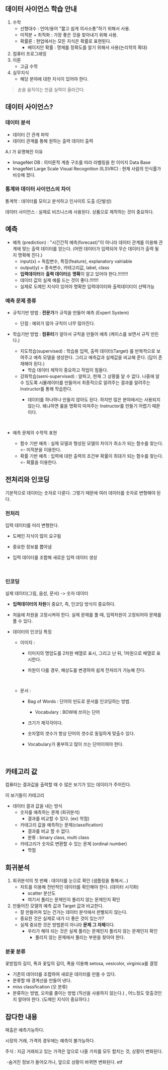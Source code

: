 ## 데이터 사이언스 학습 안내 

1. 수학
   - 선형대수 : 언어/용어 "짧고 쉽게 의사소통"하기 위해서 사용.
   - 미적분 + 최적화 : 가장 좋은 것을 찾아내기 위해 사용.
   - 확률론 : 현업에서는 모든 지식은 확률로 표현된다.
     - 베이지안 확률 : 명제를 정확도를 알기 위해서 사용(논리학의 확대)
2. 컴퓨터 프로그래밍
3. 이론
   - 고급 수학
4. 실무지식
   - 해당 분야에 대한 지식이 있어야 한다.



> 손을 움직이는 만큼 실력이 올라간다.



## 데이터 사이언스?

### 데이터 분석

- 데이터 간 관계 파악
- 데이터 관계를 통해 원하는 출력 데이터 출력




A.I 가 유명해진 이유

- ImageNet DB : 의미론적 계층 구조를 따라 라벨링을 한 이미지 Data Base
- ImageNet Large Scale Visual Recognition (ILSVRC)  : 현재 사람의 인식률가 비슷해 졌다.




### 통계와 데이터 사이언스의 차이 

통계학 : 데이터를 모이고 분석하고 인사이트 도출 (단발성)

데이터 사이언스 : 실제로 비즈니스에 사용된다. 상품으로 제작하는 것이 중요하다.



## 예측

- 예측 (prediction) : "시간간적 예측(forecast)"이 아니라 데이터 관계를 이용해 관계에 맞는 출력 데이터를 얻는다. (어떤 데이터가 입력되어 무슨 데이터가 출력 될 지 명확해 진다.)
  - input(x) = 독립변수, 특징(feature), explanatory valriable
  - output(y) = 종속변수,  카테고리값, label, class
  - **입력데이터**와 **출력 데이터**를 **명확**히 알고 있어야 한다.!!!!!!!!
  - 데이터 값의 실제 예를 드는 것이 좋다.!!!!!!!
  - 실제로 도메인 지식이 있어야 명확한 입력데이터와 출력데이터이 선택가능


###  예측 문제 종류

- 규칙기반 방법 : **전문가**가 규칙을 만들어 예측 (Expert System)
  - 단점 : 예외가 많아 규칙이 너무 많아진다.
- 학습기반 방법 :  **컴퓨터**가 알아서 규칙을 만들어 예측 (케이스를 보면서 규칙 만든다.)
  - 지도학습(supervised) : 학습용 입력, 출력 데이터(Target) 를 반복적으로 보여주고 예측 모델을 생성한다. 그리고 예측값과 실제값을 비교해 준다. (답이 존재해야 된다.)
    - 학습 데이터 제작이 중요하고 작업이 힘들다. 
  - 강화학습(semi-supervised) : 알파고, 현재 그 상황를 알 수 없다. 나중에 알 수 있도록 시뮬레이터를 만들어서 최종적으로 알려주는 결과를 알려주는Instructor를 통해 학습한다. 
    - 데이터를 하나하나 만들지 않아도 된다. 하지만 많은 분야에서는 사용되지 않는다. 왜냐하면 룰을 명확히 따져주는 Instructor를 만들기 어렵기 때문이다.

      ​



- 예측 문제의 수학적 표현

  - 함수 기반 예측 : 실제 모델과 형성된 모델의 차이가 최소가 되는 함수를 찾는다. <- 미적분을 이용한다. 
  - 확률 기반 예측 : 입력에 대한 출력의 조건부 확률이 최대가 되는 함수를 찾는다. <- 확률을 이용한다.




## 전처리와 인코딩

기본적으로 데이터는 숫자로 다룬다. 그렇기 때문에 여러 데이터를 숫자로 변형해야 된다.

### 전처리

입력 데이터를 미리 변형한다.

- 도메인 지식이 많이 요구됨

- 중요한 정보를 뽑아냄

- 입력 데이터를 조합해 새로운 입력 데이터 생성

  ​

### 인코딩

실제 데이터(그림, 음성, 문서) -> 숫자 데이터



- **입력데이터의 차원**이 중요!!, 즉, 인코딩 방식이 중요하다.
- 처음에 차원을 고정시켜야 한다. 실제 문제를 풀 때, 입력차원이 고정되어야 문제를 풀 수 있다. 



- 데이터의 인코딩 특징

  - 이미지 : 

    - 이미지의 명암도를 2차원 배열로 표시, 그리고 난 뒤, 1차원으로 배열로 표시한다.

    - 차원이 다를 경우, 해상도를 변경하여 쉽게 전처리가 가능해 진다.

      ​

  - 문서 : 

    - Bag of Words : 단어의 빈도로 문서를 인코딩하는 방법.
      - Vocabulary : BOW에 쓰이는 단어

    - 크기가 제각각이다. 

    - 숫자열의 갯수가 항상 단어의 갯수로 동일하게 맞출수 있다.

    - Vocabulary가 풍부하고 많이 쓰는 단어이여야 한다.

      ​



## 카테고리 값

컴퓨터는 결과값을 출력할 때 수 많은 보기가 있는 데이터가 주어진다.

이 보기들이 카테고리



- 데이터 결과 값을 내는 방식
  - 숫자를 예측하는 문제 (회귀분석)
    - 결과를 비교할 수 있다. (ex) 학점)
  - 카테고리 값을 예측하는 문제(classification)
    - 결과를 비교 할 수 없다.
    - 분류 : binary class, multi class
  - 카테고리가 숫자로 변환할 수 있는 문제 (ordinal number)
    - 학점




## 회귀분석

1. 회귀분석의 첫 번째 : 데이터를 눈으로 확인 (샘플링을 통해서...)
   - 차트를 이용해 전반적인 데이터를 확인해야 한다. (데이터 시각화)
     - scatter 분산도
     - 여기서 풀리는 문제인지 풀리지 않는 문제인지 확인
2. 만들어진 모델의 예측 값과 Target 값과 비교한다. 
   - 잘 만들어져 있는 건가는 데이터 분석에서 판별되지 않는다.
   - 중요한 것은 실제로 내가 더 좋은 것이 있는가?
   - 실제 중요한 것은 방법론이 아니라 **문제 그 자체**이다.
     - 우리가 해야 되는 것은 실제 풀리는 문제인지 풀리지 않는 문제인지 확인
       - 풀리지 않는 문제에서 풀리는 부분을 찾아야 한다.



### 분꽃 분류

꽃받침의 길이, 폭과 꽃잎의 길이, 폭을 이용해 setosa, vesicolor, virginica를 결정

- 기존의 데이터를 조합하여 새로운 데이터를 만들 수 있다.
- 분류할 때 경계선을 만들어 낸다. 
- miss classfication (오 분류)
- 분류하는 방법, 오차를 줄이는 방법 (직선을 사용하지 않는다.) , 어느정도 맞출것인지 알아야 한다. (도메인 지식이 중요하다.)




## 잡다한 내용

매출은 예측가능하다.

시장의 거래, 가격의 경우에는 예측이 불가능하다. 



주식 : 지금 거래되고 있는 가격은 앞으로 나올 가치를 모두 합치는 것, 상황이 변화된다. 

​          -숨겨진 정보가 들어오거나, 앞으로 상황이 바뀌면 변화된다. etf